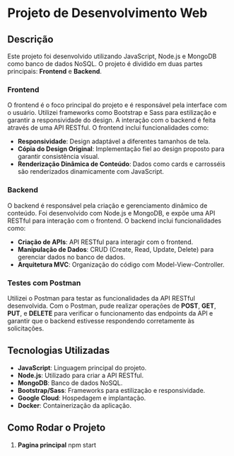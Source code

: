 # Projeto de Desenvolvimento Web

## Descrição

Este projeto foi desenvolvido utilizando JavaScript, Node.js e MongoDB como banco de dados NoSQL. O projeto é dividido em duas partes principais: **Frontend** e **Backend**.

### Frontend

O frontend é o foco principal do projeto e é responsável pela interface com o usuário. Utilizei frameworks como Bootstrap e Sass para estilização e garantir a responsividade do design. A interação com o backend é feita através de uma API RESTful. O frontend inclui funcionalidades como:

- **Responsividade**: Design adaptável a diferentes tamanhos de tela.
- **Cópia do Design Original**: Implementação fiel ao design proposto para garantir consistência visual.
- **Renderização Dinâmica de Conteúdo**: Dados como cards e carrosséis são renderizados dinamicamente com JavaScript.

### Backend

O backend é responsável pela criação e gerenciamento dinâmico de conteúdo. Foi desenvolvido com Node.js e MongoDB, e expõe uma API RESTful para interação com o frontend. O backend inclui funcionalidades como:

- **Criação de APIs**: API RESTful para interagir com o frontend.
- **Manipulação de Dados**: CRUD (Create, Read, Update, Delete) para gerenciar dados no banco de dados.
- **Arquitetura MVC**: Organização do código com Model-View-Controller.

### Testes com Postman

Utilizei o Postman para testar as funcionalidades da API RESTful desenvolvida. Com o Postman, pude realizar operações de **POST**, **GET**, **PUT**, e **DELETE** para verificar o funcionamento das endpoints da API e garantir que o backend estivesse respondendo corretamente às solicitações. 

## Tecnologias Utilizadas

- **JavaScript**: Linguagem principal do projeto.
- **Node.js**: Utilizado para criar a API RESTful.
- **MongoDB**: Banco de dados NoSQL.
- **Bootstrap/Sass**: Frameworks para estilização e responsividade.
- **Google Cloud**: Hospedagem e implantação.
- **Docker**: Containerização da aplicação.

## Como Rodar o Projeto

1. **Pagina principal**
   npm start


